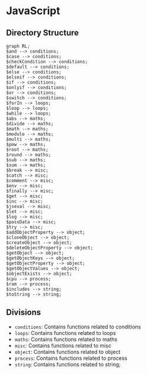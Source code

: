 # JavaScript

## Directory Structure

```mermaid
graph RL;
$and --> conditions;
$case --> conditions;
$checkCondition --> conditions;
$default --> conditions;
$else --> conditions;
$elseif --> conditions;
$if --> conditions;
$onlyif --> conditions;
$or --> conditions;
$switch --> conditions;
$forIn --> loops;
$loop --> loops;
$while --> loops;
$abs --> maths;
$divide --> maths;
$math --> maths;
$modulo --> maths;
$multi --> maths;
$pow --> maths;
$root --> maths;
$round --> maths;
$sub --> maths;
$sum --> maths;
$break --> misc;
$catch --> misc;
$comment --> misc;
$env --> misc;
$finally --> misc;
$get --> misc;
$inc --> misc;
$jseval --> misc;
$let --> misc;
$log --> misc;
$passData --> misc;
$try --> misc;
$addObjectProperty --> object;
$cloneObject --> object;
$createObject --> object;
$deleteObjectProperty --> object;
$getObject --> object;
$getObjectKeys --> object;
$getObjectProperty --> object;
$getObjectValues --> object;
$objectExists --> object;
$cpu --> process;
$ram --> process;
$includes --> string;
$toString --> string;

```

## Divisions

 - `conditions`: Contains functions related to conditions
 - `loops`: Contains functions related to loops
 - `maths`: Contains functions related to maths
 - `misc`: Contains functions related to misc
 - `object`: Contains functions related to object
 - `process`: Contains functions related to process
 - `string`: Contains functions related to string;
